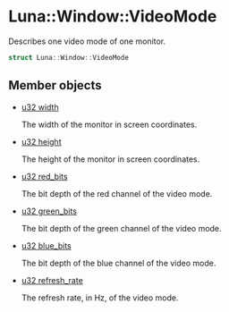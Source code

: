 # Luna::Window::VideoMode
Describes one video mode of one monitor. 

```c++
struct Luna::Window::VideoMode
```

## Member objects
* [u32 width](struct_luna_1_1_window_1_1_video_mode_1a85db88ffee2944ecd35c616393976289.md)

    The width of the monitor in screen coordinates. 

* [u32 height](struct_luna_1_1_window_1_1_video_mode_1add40f8a56ae8cc650f92a3aa4d2bac99.md)

    The height of the monitor in screen coordinates. 

* [u32 red_bits](struct_luna_1_1_window_1_1_video_mode_1a595f424fb19f2f8256fe9ee130aa2596.md)

    The bit depth of the red channel of the video mode. 

* [u32 green_bits](struct_luna_1_1_window_1_1_video_mode_1a1e73a8a1ed5042e2f84bc9667a7ec833.md)

    The bit depth of the green channel of the video mode. 

* [u32 blue_bits](struct_luna_1_1_window_1_1_video_mode_1af0e15b9097462d7a6ccef7f309564c6b.md)

    The bit depth of the blue channel of the video mode. 

* [u32 refresh_rate](struct_luna_1_1_window_1_1_video_mode_1ad43cfdc044ac271383354a00ae936f94.md)

    The refresh rate, in Hz, of the video mode. 

